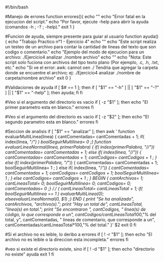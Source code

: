 #!/bin/bash

#Manejo de errores
function errores(){
	echo ""
	echo "Error fatal en la ejecucion del script."
	echo "Por favor, ejecute -help para abrir la ayuda (comandos -h ; -? ; -help)."
	exit 1
}

#Funcion de ayuda, siempre presente para guiar al usuario
function ayuda(){
	echo "Trabajo Practico n°1 - Ejercicio 4"
	echo ""
	echo "Este script realiza un testeo de un archivo para contar la cantidad de lineas del texto que son codigo o comentario."
	echo "Ejemplo del modo de ejecucion para un archivo: ./Ejercicio4 analizar ./nombre archivo"
	echo ""
	echo "Nota: Este script solo fuciona con archivos del tipo texto plano (Por ejemplo, .c, .h, .txt, etc."
	echo "Si ve el error:  awk: cannot oen ./<nombre archivo> Tendria que agregar la carpeta donde se encuentre el archivo; ej:  ./Ejercicio4 analizar ./nombre de carpeta/nombre archivo"
	exit 0
}

#Validaciones de ayuda
	if [ $# == 1 ]; then
		if [ "$1" == "-h" ] || [ "$1" == "-?" ] || [ "$1" == "-help" ]; then
			ayuda;
		fi
	fi

#Veo si el argumento del directorio es vacio
	if [ -z "$1" ]; then
		echo "El primer parametro esta en blanco."
		errores
	fi

#Veo si el argumento del directorio es vacio
	if [ -z "$2" ]; then
		echo "El segundo parametro esta en blanco."
		errores
	fi

#Seccion de analisis
	if [ "$1" == "analizar"	]; then
		awk '
function evaluarMultiLinea(linea) {
	cantComentadas= cantComentadas + 1;
	if( index(linea, "*/") ) boolSeguirMultilinea= 0 ;}
function evaluarLineaNormal(linea, primerPalabra) {
	if( index(primerPalabra, "//")) cantComentadas= cantComentadas + 1;
	else if( index(linea, "//")) { cantComentadas= cantComentadas + 1; cantCodigos= cantCodigos + 1 ; }
	else if( index(primerPalabra, "/*")) { cantComentadas= cantComentadas + 1; boolSeguirMultilinea= 1 ; }
	else if( index(linea, "/*")) { cantComentadas= cantComentadas + 1; cantCodigos= cantCodigos + 1; boolSeguirMultilinea= 1 ; }
	else cantCodigos= cantCodigos + 1 ; }
BEGIN { cantArchivos= 1; cantLineasTotal= 0; boolSeguirMultilinea= 0; cantCodigos= 0; cantComentadas= 0 ;} 
/./	{	cantLineasTotal= cantLineasTotal + 1; if( boolSeguirMultilinea == 1 ) evaluarMultiLinea($0); else evaluarLineaNormal($0, $1) ;}
END {	print "Se ha analizado", cantArchivos, "archivo(s)."; print "Hay un total de", cantLineasTotal, "linea(s) en total."; print "Se encontraron ", cantCodigos, " linea(s) de código, lo que corresponde a un", cantCodigos/cantLineasTotal*100,"% del total, y", cantComentadas, " lineas de comentario, que corresponde a un", cantComentadas/cantLineasTotal*100,"% del total." }' $2
		exit 0
	fi

#Si el archivo no es leible, lo deribo a errores
	if [ ! -r "$1" ]; then
		echo "El archivo no es leible o la direccion esta incompleta."
		errores
	fi

#veo si existe el directorio existe, sino 
	if [ ! -d "$1" ]; then
		echo "directorio no existe"
		ayuda
		exit 1
	fi
